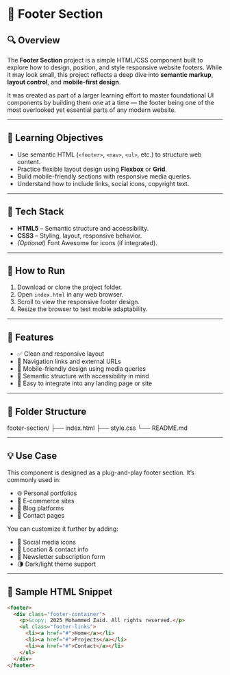 # 🦶 Footer Section

## 🔍 Overview

The **Footer Section** project is a simple HTML/CSS component built to explore how to design, position, and style responsive website footers. While it may look small, this project reflects a deep dive into **semantic markup**, **layout control**, and **mobile-first design**.

It was created as part of a larger learning effort to master foundational UI components by building them one at a time — the footer being one of the most overlooked yet essential parts of any modern website.

---

## 🎯 Learning Objectives

- Use semantic HTML (`<footer>`, `<nav>`, `<ul>`, etc.) to structure web content.
- Practice flexible layout design using **Flexbox** or **Grid**.
- Build mobile-friendly sections with responsive media queries.
- Understand how to include links, social icons, copyright text.

---

## 🧰 Tech Stack

- **HTML5** – Semantic structure and accessibility.
- **CSS3** – Styling, layout, responsive behavior.
- *(Optional)* Font Awesome for icons (if integrated).

---

## 🚀 How to Run

1. Download or clone the project folder.
2. Open `index.html` in any web browser.
3. Scroll to view the responsive footer design.
4. Resize the browser to test mobile adaptability.

---

## 🧠 Features

- ✅ Clean and responsive layout
- 🔗 Navigation links and external URLs
- 📱 Mobile-friendly design using media queries
- 🧠 Semantic structure with accessibility in mind
- 🎨 Easy to integrate into any landing page or site

---

## 📁 Folder Structure

footer-section/
├── index.html
├── style.css
└── README.md



---

## 💡 Use Case

This component is designed as a plug-and-play footer section. It’s commonly used in:
- 🌐 Personal portfolios
- 🛒 E-commerce sites
- 📰 Blog platforms
- 🧾 Contact pages

You can customize it further by adding:
- 📱 Social media icons
- 📍 Location & contact info
- 🧾 Newsletter subscription form
- 🌗 Dark/light theme support

---

## 🧾 Sample HTML Snippet

```html
<footer>
  <div class="footer-container">
    <p>&copy; 2025 Mohammed Zaid. All rights reserved.</p>
    <ul class="footer-links">
      <li><a href="#">Home</a></li>
      <li><a href="#">Projects</a></li>
      <li><a href="#">Contact</a></li>
    </ul>
  </div>
</footer>
